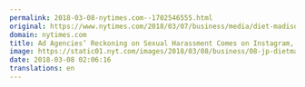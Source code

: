 ```yaml
---
permalink: 2018-03-08-nytimes.com--1702546555.html
original: https://www.nytimes.com/2018/03/07/business/media/diet-madison-avenue-instagram.html?partner=rss&amp;emc=rss
domain: nytimes.com
title: Ad Agencies’ Reckoning on Sexual Harassment Comes on Instagram, Anonymously
image: https://static01.nyt.com/images/2018/03/08/business/08-jp-dietmadison-print-1/06DIETMADISON1-mediumThreeByTwo440.jpg
date: 2018-03-08 02:06:16
translations: en
---
```


